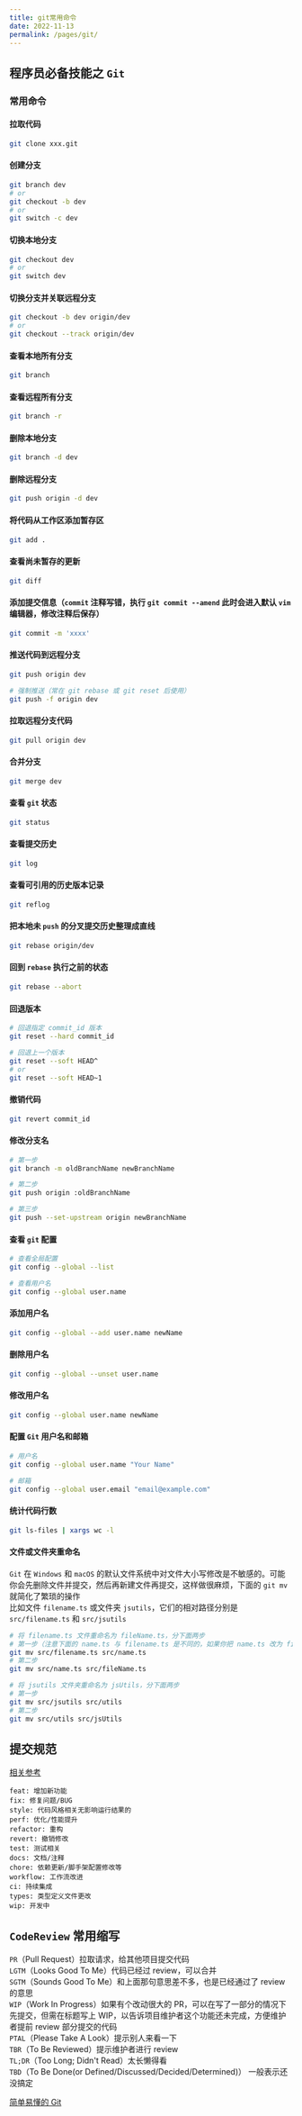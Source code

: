 ```yaml
---
title: git常用命令
date: 2022-11-13
permalink: /pages/git/
---
```


## 程序员必备技能之 `Git`

### 常用命令

#### 拉取代码

```sh
git clone xxx.git
```

#### 创建分支

```sh
git branch dev
# or
git checkout -b dev
# or
git switch -c dev
```

#### 切换本地分支

```sh
git checkout dev
# or
git switch dev
```

#### 切换分支并关联远程分支

```sh
git checkout -b dev origin/dev
# or
git checkout --track origin/dev
```

#### 查看本地所有分支

```sh
git branch
```

#### 查看远程所有分支

```sh
git branch -r
```

#### 删除本地分支

```sh
git branch -d dev
```

#### 删除远程分支

```sh
git push origin -d dev
```

#### 将代码从工作区添加暂存区

```sh
git add .
```

#### 查看尚未暂存的更新

```sh
git diff
```

#### 添加提交信息（`commit` 注释写错，执行 `git commit --amend` 此时会进入默认 `vim` 编辑器，修改注释后保存）

```sh
git commit -m 'xxxx'
```

#### 推送代码到远程分支

```sh
git push origin dev

# 强制推送（常在 git rebase 或 git reset 后使用）
git push -f origin dev
```

#### 拉取远程分支代码

```sh
git pull origin dev
```

#### 合并分支

```sh
git merge dev
```

#### 查看 `git` 状态

```sh
git status
```

#### 查看提交历史

```sh
git log
```

#### 查看可引用的历史版本记录

```sh
git reflog
```

#### 把本地未 `push` 的分叉提交历史整理成直线

```sh
git rebase origin/dev
```

#### 回到 `rebase` 执行之前的状态

```sh
git rebase --abort
```

#### 回退版本

```sh
# 回退指定 commit_id 版本
git reset --hard commit_id

# 回退上一个版本
git reset --soft HEAD^
# or
git reset --soft HEAD~1
```

#### 撤销代码

```sh
git revert commit_id
```

#### 修改分支名

```sh
# 第一步
git branch -m oldBranchName newBranchName

# 第二步
git push origin :oldBranchName

# 第三步
git push --set-upstream origin newBranchName
```

#### 查看 `git` 配置

```sh
# 查看全局配置
git config --global --list

# 查看用户名
git config --global user.name
```

#### 添加用户名

```sh
git config --global --add user.name newName
```

#### 删除用户名

```sh
git config --global --unset user.name
```

#### 修改用户名

```sh
git config --global user.name newName
```

#### 配置 `Git` 用户名和邮箱

```sh
# 用户名
git config --global user.name "Your Name"

# 邮箱
git config --global user.email "email@example.com"
```

#### 统计代码行数

```sh
git ls-files | xargs wc -l
```

#### 文件或文件夹重命名

`Git` 在 `Windows` 和 `macOS` 的默认文件系统中对文件大小写修改是不敏感的。可能你会先删除文件并提交，然后再新建文件再提交，这样做很麻烦，下面的 `git mv` 就简化了繁琐的操作  
比如文件 `filename.ts` 或文件夹 `jsutils`，它们的相对路径分别是 `src/filename.ts` 和 `src/jsutils`

```sh
# 将 filename.ts 文件重命名为 fileName.ts，分下面两步
# 第一步（注意下面的 name.ts 与 filename.ts 是不同的，如果你把 name.ts 改为 fileName.ts 是不行的，因为上面讲了仅大小写不同是不行的）
git mv src/filename.ts src/name.ts
# 第二步
git mv src/name.ts src/fileName.ts

# 将 jsutils 文件夹重命名为 jsUtils，分下面两步
# 第一步
git mv src/jsutils src/utils
# 第二步
git mv src/utils src/jsUtils
```

## 提交规范

[相关参考](https://github.com/conventional-changelog/conventional-changelog/tree/master/packages/conventional-changelog-angular)

`feat: 增加新功能`  
`fix: 修复问题/BUG`  
`style: 代码风格相关无影响运行结果的`  
`perf: 优化/性能提升`  
`refactor: 重构`  
`revert: 撤销修改`  
`test: 测试相关`  
`docs: 文档/注释`  
`chore: 依赖更新/脚手架配置修改等`  
`workflow: 工作流改进`  
`ci: 持续集成`  
`types: 类型定义文件更改`  
`wip: 开发中`

## `CodeReview` 常用缩写

`PR`（Pull Request）拉取请求，给其他项目提交代码  
`LGTM`（Looks Good To Me）代码已经过 review，可以合并  
`SGTM`（Sounds Good To Me）和上面那句意思差不多，也是已经通过了 review 的意思  
`WIP`（Work In Progress）如果有个改动很大的 PR，可以在写了一部分的情况下先提交，但需在标题写上 WIP，以告诉项目维护者这个功能还未完成，方便维护者提前 review 部分提交的代码  
`PTAL`（Please Take A Look）提示别人来看一下  
`TBR`（To Be Reviewed）提示维护者进行 review  
`TL;DR`（Too Long; Didn't Read）太长懒得看  
`TBD`（To Be Done(or Defined/Discussed/Decided/Determined)） 一般表示还没搞定

[简单易懂的 Git](https://www.bilibili.com/video/BV1KZ4y1o7gr/?p=1&vd_source=5a992808de6229d78e7810536c5f9ab3)<Badge text="视频教程推荐"/>
